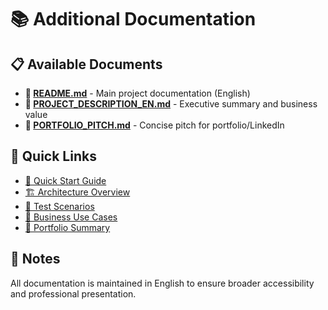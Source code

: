 # 📚 Additional Documentation

## 📋 Available Documents

- **📖 [README.md](README.md)** - Main project documentation (English)
- **💼 [PROJECT_DESCRIPTION_EN.md](PROJECT_DESCRIPTION_EN.md)** - Executive summary and business value
- **🎯 [PORTFOLIO_PITCH.md](PORTFOLIO_PITCH.md)** - Concise pitch for portfolio/LinkedIn

## 🔗 Quick Links

- [🚀 Quick Start Guide](README.md#quick-start)
- [🏗️ Architecture Overview](README.md#system-architecture)
- [🧪 Test Scenarios](README.md#test-scenarios)
- [💼 Business Use Cases](PROJECT_DESCRIPTION_EN.md#industry-applications)
- [🎯 Portfolio Summary](PORTFOLIO_PITCH.md)

## 📝 Notes

All documentation is maintained in English to ensure broader accessibility and professional presentation.